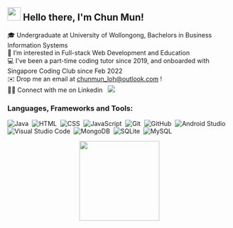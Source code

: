 ## <img src="https://raw.githubusercontent.com/MartinHeinz/MartinHeinz/master/wave.gif" width="30px"> Hello there, I'm Chun Mun!  </br>
🎓 Undergraduate at University of Wollongong, Bachelors in Business Information Systems <br>
👀 I’m interested in Full-stack Web Development and Education <br>
💻 I've been a part-time coding tutor since 2019, and onboarded with Singapore Coding Club since Feb 2022 <br>
✉️ Drop me an email at chunmun_loh@outlook.com !<br>
🤝🏻 Connect with me on Linkedin &nbsp; <a href="https://linkedin.com/in/lcm98" target="_blank"><img src="https://img.shields.io/badge/-Loh%20Chun%20Mun-0077B5?style=flat&logo=Linkedin&logoColor=white"/></a>

### Languages, Frameworks and Tools:
![Java](https://img.shields.io/badge/-Java-05122A?style=flat&logo=Java&logoColor=FFA518)&nbsp;
![HTML](https://img.shields.io/badge/-HTML-05122A?style=flat&logo=HTML5)&nbsp;
![CSS](https://img.shields.io/badge/-CSS-05122A?style=flat&logo=CSS3&logoColor=1572B6)&nbsp;
![JavaScript](https://img.shields.io/badge/-JavaScript-05122A?style=flat&logo=JavaScript)&nbsp;
![Git](https://img.shields.io/badge/-Git-05122A?style=flat&logo=git)&nbsp;
![GitHub](https://img.shields.io/badge/-GitHub-05122A?style=flat&logo=github)&nbsp;
![Android Studio](https://img.shields.io/badge/-Android%20Studio-05122A?style=flat&logo=android-studio)&nbsp;
![Visual Studio Code](https://img.shields.io/badge/-Visual%20Studio%20Code-05122A?style=flat&logo=visual-studio-code&logoColor=007ACC)&nbsp;
![MongoDB](https://img.shields.io/badge/-MongoDB-05122A?style=flat&logo=mongodb)&nbsp;
![SQLite](https://img.shields.io/badge/-SQLite-05122A?style=flat&logo=sqlite&logoColor=007ACC)&nbsp;
![MySQL](https://img.shields.io/badge/-MySQL-05122A?style=flat&logo=mySQL)&nbsp;


<p align="center">
<a href="https://github.com/cmsamaaa">
  <img height="180em" src="https://github-readme-stats-eight-theta.vercel.app/api/top-langs/?username=cmsamaaa&layout=compact&langs_count=8&theme=dracula"/>
</a>
</p>
